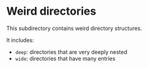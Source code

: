 # Weird directories

This subdirectory contains weird directory structures.

It includes:

- `deep`: directories that are very deeply nested
- `wide`: directories that have many entries
